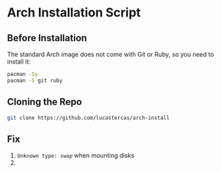 # Arch Installation Script


## Before Installation

The standard Arch image does not come with Git or Ruby, so you need to install it:

```bash
pacman -Sy
pacman -S git ruby
```

## Cloning the Repo

```bash
git clone https://github.com/lucastercas/arch-install
```


## Fix
1. `Unknown type: swap` when mounting disks
2.
